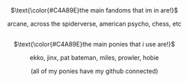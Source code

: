 ## 
<p align="center">
$\text{\color{#C4A89E}the main fandoms that im in are!}$

<p align="center">
  arcane, across the spiderverse, american psycho, chess, etc

## 
<p align="center">
$\text{\color{#C4A89E}the main ponies that i use are!}$

<p align="center">
  ekko, jinx, pat bateman, miles, prowler, hobie

<p align="center"> 
(all of my ponies have my github connected)

